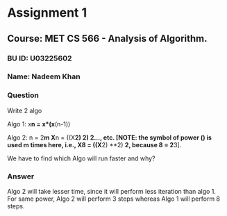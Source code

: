 # Assignment 1

## Course: MET CS 566 - Analysis of Algorithm.
### BU ID: U03225602
### Name: Nadeem Khan


### Question

Write 2 algo

Algo 1: 
x**n = x*(x**(n-1))

Algo 2:
n = 2**m
X**n = ((X**2) **2) **2…, etc.
[NOTE: the symbol of power (**) is used m times here, i.e., X**8 = ((X**2) **2) **2, because 8 = 2**3].

We have to find which Algo will run faster and why?

### Answer

Algo 2 will take lesser time, since it will perform less iteration than algo 1. 
For same power, Algo 2 will perform 3 steps whereas Algo 1 will perform 8 steps.
